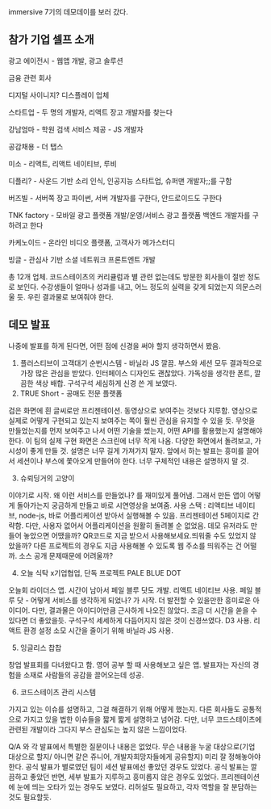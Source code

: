 immersive 7기의 데모데이를 보러 갔다.

## 참가 기업 셀프 소개 

광고 에이전시 - 웹앱 개발, 광고 솔루션

금융 관련 회사

디지털 사이니지? 디스플레이 업체

스타트업 - 두 명의 개발자, 리액트 장고 개발자를 찾는다

강남엄마 - 학원 검색 서비스 제공 - JS 개발자

공감채용 - 더 탭스 

미소 - 리액트, 리액트 네이티브, 루비 

디플리? - 사운드 기반 소리 인식, 인공지능 스타트업, 슈퍼맨 개발자;;를 구함

버즈빌 - 서버쪽 장고 파이썬, 서버 개발자를 구한다, 안드로이드도 구한다

TNK factory - 모바일 광고 플랫폼 개발/운영/서비스 광고 플랫폼 백엔드 개발자를 구하려고 한다

카케노이드 - 온라인 비디오 플랫폼, 고객사가 메가스터디 

빙글 - 관심사 기반 소셜 네트워크 프론트엔트 개발



총 12개 업체. 코드스테이츠의 커리큘럼과 별 관련 없는데도 방문한 회사들이 절반 정도로 보인다.  수강생들이 얼마나 성과를 내고, 어느 정도의 실력을 갖게 되었는지 의문스러울 듯. 우린 결과물로 보여줘야 한다. 



## 데모 발표 

나중에 발표를 하게 된다면, 어떤 점에 신경을 써야 할지 생각하면서 봤음.



1. 플러스티브이 고객대기 순번시스템 - 바닐라 JS 깔끔. 부스와 세션 모두 결과적으로 가장 많은 관심을 받았다. 인터페이스 디자인도 괜찮았다. 가독성을 생각한 폰트, 깔끔한 색상 배합. 구석구석 세심하게 신경 쓴 게 보였다.
2. TRUE Short - 공매도 전문 플랫폼 

검은 화면에 흰 글씨로만 프리젠테이션. 동영상으로 보여주는 것보다 지루함. 영상으로 실제로 어떻게 구현되고 있는지 보여주는 쪽이 훨씬 관심을 유지할 수 있을 듯. 무엇을 만들었는지를 먼저 보여주고 나서 어떤 기술을 썼는지, 어떤 API를 활용했는지 설명해야 한다. 이 팀의 실제 구현 화면은 스크린에 너무 작게 나옴. 다양한 화면에서 돌려보고, 가시성이 좋게 만들 것. 설명은 너무 길게 가져가지 말자. 앞에서 하는 발표는 흥미를 끌어서 세션이나 부스에 쫓아오게 만들어야 한다. 너무 구체적인 내용은 설명하지 말 것. 

3. 슈뢰딩거의 고양이 

이야기로 시작. 왜 이런 서비스를 만들었나? 를 재미있게 풀어냄. 그래서 만든 앱이 어떻게 돌아가는지 궁금하게 만들고 바로 시연영상을 보여줌. 사용 스택 : 리액티브 네이티브, node-js, 바로 어플리케이션 받아서 실행해볼 수 있음. 프리젠테이션 5페이지로 간략함. 다만, 사용자 없어서 어플리케이션을 원활히 돌려볼 순 없었음. 데모 유저라도 만들어 놓았으면 어땠을까? QR코드로 지금 받으서 사용해보세요.띄워줄 수도 있었지 않았을까? 다른 프로젝트의 경우도 지금 사용해볼 수 있도록 웹 주소를 띄워주는 건 어떨까. 소스 공개 문제때문에 어려울까?

4. 오늘 식탁 x기업협업, 단독 프로젝트 PALE BLUE DOT

오늘회 라이더스 앱. 시간이 남아서 페일 블루 닷도 개발. 리액트 네이티브 사용. 페일 블루 닷 - 어떻게 서비스를 생각하게 되었나? 가 시작. 더 발전할 수 있을만한 흥미로운 아이디어. 다만, 결과물은 아이디어만큼 근사하게 나오진 않았다. 조금 더 시간을 쏟을 수 있다면 더 좋았을듯. 구석구석 세세하게 다듬어지지 않은 것이 신경쓰였다. D3 사용. 리액트 환경 설정 소모 시간을 줄이기 위해 바닐라 JS 사용. 

5. 잉글리스 찹찹

창업 발표회를 다녀왔다고 함. 영어 공부 할 때 사용해보고 싶은 앱. 발표자는 자신의 경험을 소재로 사람들의 공감을 끌어오는데 성공.

6. 코드스테이츠 관리 시스템

가지고 있는 이슈를 설명하고, 그걸 해결하기 위해 어떻게 했는지. 다른 회사들도 공통적으로 가지고 있을 법한 이슈들을 짧게 짧게 설명하고 넘어감. 다만, 너무 코드스테이츠에 관련된 개발이라 그다지 부스 관심도는 높지 않은 느낌이었다.



Q/A 와 각 발표에서 특별한 질문이나 내용은 없었다. 무슨 내용을 누굴 대상으로(기업 대상으로 할지/ 아니면 같은 쥬니어, 개발자희망자들에게 공유할지) 미리 잘 정해놓아야 한다. 공식 발표가 별로였던 팀이 세션 발표에선 좋았던 경우도 있었다. 공식 발표는 깔끔하고 좋았던 반면, 세부 발표가 지루하고 흥미롭지 않은 경우도 있었다. 프리젠테이션에 눈에 띄는 오타가 있는 경우도 보였다. 리허설도 필요하고, 각자 역할을 잘 분담하는 것도 필요할듯.